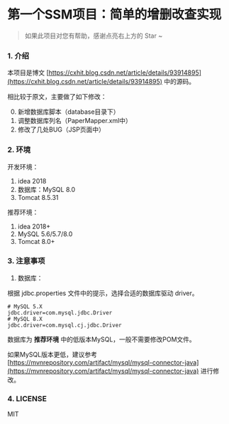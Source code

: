 # 第一个SSM项目：简单的增删改查实现

> 如果此项目对您有帮助，感谢点亮右上方的 Star ~

### 1. 介绍

本项目是博文 [https://cxhit.blog.csdn.net/article/details/93914895](https://cxhit.blog.csdn.net/article/details/93914895) 中的源码。

相比较于原文，主要做了如下修改：

0. 新增数据库脚本（database目录下）
1. 调整数据库列名（PaperMapper.xml中）
2. 修改了几处BUG（JSP页面中）


### 2. 环境

开发环境：

1. idea 2018
2. 数据库：MySQL 8.0
3. Tomcat 8.5.31

推荐环境：

1. idea 2018+
2. MySQL 5.6/5.7/8.0
3. Tomcat 8.0+

### 3. 注意事项

1. 数据库：

根据 jdbc.properties 文件中的提示，选择合适的数据库驱动 driver。

```properties
# MySQL 5.X
jdbc.driver=com.mysql.jdbc.Driver
# MySQL 8.X
jdbc.driver=com.mysql.cj.jdbc.Driver
```

数据库为 **推荐环境** 中的低版本MySQL，一般不需要修改POM文件。

如果MySQL版本更低，建议参考 [https://mvnrepository.com/artifact/mysql/mysql-connector-java](https://mvnrepository.com/artifact/mysql/mysql-connector-java) 进行修改。

### 4. LICENSE

MIT